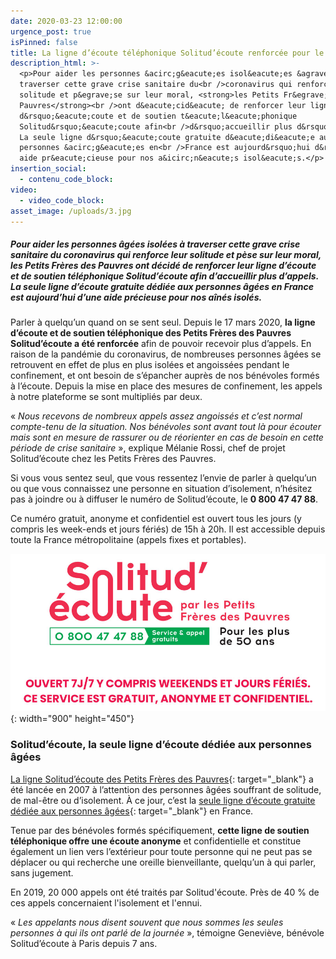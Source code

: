 ```yaml
---
date: 2020-03-23 12:00:00
urgence_post: true
isPinned: false
title: La ligne d’écoute téléphonique Solitud’écoute renforcée pour le coronavirus
description_html: >-
  <p>Pour aider les personnes &acirc;g&eacute;es isol&eacute;es &agrave;
  traverser cette grave crise sanitaire du<br />coronavirus qui renforce leur
  solitude et p&egrave;se sur leur moral, <strong>les Petits Fr&egrave;res des
  Pauvres</strong><br />ont d&eacute;cid&eacute; de renforcer leur ligne
  d&rsquo;&eacute;coute et de soutien t&eacute;l&eacute;phonique
  Solitud&rsquo;&eacute;coute afin<br />d&rsquo;accueillir plus d&rsquo;appels.
  La seule ligne d&rsquo;&eacute;coute gratuite d&eacute;di&eacute;e aux
  personnes &acirc;g&eacute;es en<br />France est aujourd&rsquo;hui d&rsquo;une
  aide pr&eacute;cieuse pour nos a&icirc;n&eacute;s isol&eacute;s.</p>
insertion_social:
  - contenu_code_block:
video:
  - video_code_block:
asset_image: /uploads/3.jpg
---
```


##### Pour aider les personnes &acirc;g&eacute;es isol&eacute;es &agrave; traverser cette grave crise sanitaire du coronavirus qui renforce leur solitude et p&egrave;se sur leur moral, les Petits Fr&egrave;res des Pauvres ont d&eacute;cid&eacute; de renforcer leur ligne d’&eacute;coute et de soutien t&eacute;l&eacute;phonique Solitud’&eacute;coute afin d’accueillir plus d’appels. La seule ligne d’&eacute;coute gratuite d&eacute;di&eacute;e aux personnes &acirc;g&eacute;es en France est aujourd’hui d’une aide pr&eacute;cieuse pour nos a&icirc;n&eacute;s isol&eacute;s.

Parler &agrave; quelqu’un quand on se sent seul. Depuis le 17 mars 2020,&nbsp;**la ligne d’&eacute;coute et de soutien t&eacute;l&eacute;phonique des Petits Fr&egrave;res des Pauvres Solitud’&eacute;coute a &eacute;t&eacute; renforc&eacute;e**&nbsp;afin de pouvoir recevoir plus d’appels. En raison de la pand&eacute;mie du coronavirus, de nombreuses personnes &acirc;g&eacute;es se retrouvent en effet de plus en plus isol&eacute;es et angoiss&eacute;es pendant le confinement, et ont besoin de s’&eacute;pancher aupr&egrave;s de nos b&eacute;n&eacute;voles form&eacute;s &agrave; l’&eacute;coute. Depuis la mise en place des mesures de confinement, les appels &agrave; notre plateforme se sont multipli&eacute;s par deux.

&laquo;&nbsp;*Nous recevons de nombreux appels assez angoiss&eacute;s et c’est normal compte-tenu de la situation. Nos b&eacute;n&eacute;voles sont avant tout l&agrave; pour &eacute;couter mais sont en mesure de rassurer ou de r&eacute;orienter en cas de besoin en cette p&eacute;riode de crise sanitaire*&nbsp;&raquo;, explique M&eacute;lanie Rossi, chef de projet Solitud’&eacute;coute chez les Petits Fr&egrave;res des Pauvres.

Si vous vous sentez seul, que vous ressentez l’envie de parler &agrave; quelqu’un ou que vous connaissez une personne en situation d’isolement, n’h&eacute;sitez pas &agrave; joindre ou &agrave; diffuser le num&eacute;ro de Solitud’&eacute;coute, le&nbsp;**0 800 47 47 88**.

Ce num&eacute;ro gratuit, anonyme et confidentiel est ouvert tous les jours (y compris les week-ends et jours f&eacute;ri&eacute;s) de 15h &agrave; 20h. Il est accessible depuis toute la France m&eacute;tropolitaine (appels fixes et portables).

![](/uploads/solitudecoute-ok.jpg){: width="900" height="450"}

### Solitud’&eacute;coute, la seule ligne d’&eacute;coute d&eacute;di&eacute;e aux personnes &acirc;g&eacute;es

[La ligne Solitud’&eacute;coute des Petits Fr&egrave;res des Pauvres](https://www.petitsfreresdespauvres.fr/nos-actions/apporter-une-presence/ecoute-anonyme){: target="_blank"}&nbsp;a &eacute;t&eacute; lanc&eacute;e en 2007 &agrave; l’attention des personnes &acirc;g&eacute;es souffrant de solitude, de mal-&ecirc;tre ou d’isolement. &Agrave; ce jour, c’est la&nbsp;[seule ligne d’&eacute;coute gratuite d&eacute;di&eacute;e aux personnes &acirc;g&eacute;es](https://www.petitsfreresdespauvres.fr/informer/nos-actualites/solitud-ecoute-la-seule-ligne-d-ecoute-gratuite-dediee-aux-plus-de-50-ans-en-france){: target="_blank"}&nbsp;en France.

Tenue par des b&eacute;n&eacute;voles form&eacute;s sp&eacute;cifiquement,&nbsp;**cette ligne de soutien t&eacute;l&eacute;phonique offre une &eacute;coute anonyme**&nbsp;et confidentielle et constitue &eacute;galement un lien vers l’ext&eacute;rieur pour toute personne qui ne peut pas se d&eacute;placer ou qui recherche une oreille bienveillante, quelqu’un &agrave; qui parler, sans jugement.

En 2019, 20 000 appels ont &eacute;t&eacute; trait&eacute;s par Solitud'&eacute;coute. Pr&egrave;s de 40 % de ces appels concernaient l'isolement et l'ennui.

&laquo;&nbsp;*Les appelants nous disent souvent que nous sommes les seules personnes &agrave; qui ils ont parl&eacute; de la journ&eacute;e*&nbsp;&raquo;, t&eacute;moigne Genevi&egrave;ve, b&eacute;n&eacute;vole Solitud’&eacute;coute &agrave; Paris depuis 7 ans.